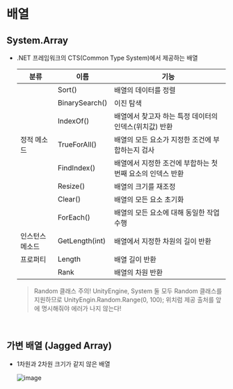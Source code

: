 # 배열

## System.Array
- .NET 프레임워크의 CTS(Common Type System)에서 제공하는 배열

  | 분류 | 이름 | 기능 |
  |------|-----|------|
  |  | Sort() | 배열의 데이터를 정렬 |
  |  | BinarySearch<T>() | 이진 탐색 |
  |  | IndexOf() | 배열에서 찾고자 하는 특정 데이터의 인덱스(위치값) 반환 |
  | 정적 메소드 | TrueForAll<T>() | 배열의 모든 요소가 지정한 조건에 부합하는지 검사 |
  |  | FindIndex<T>() | 배열에서 지정한 조건에 부합하는 첫 번째 요소의 인덱스 반환 |
  |  | Resize<T>() | 배열의 크기를 재조정 |
  |  | Clear() | 배열의 모든 요소 초기화 |
  |  | ForEach<T>() | 배열의 모든 요소에 대해 동일한 작업 수행 |
  | 인스턴스 메소드 | GetLength(int) | 배열에서 지정한 차원의 길이 반환 |
  | 프로퍼티 | Length | 배열 길이 반환 |
  |  | Rank | 배열의 차원 반환 |

  > Random 클래스 주의!
  > UnityEngine, System 둘 모두 Random 클래스를 지원하므로
  > UnityEngin.Random.Range(0, 100);
  > 위치럼 제공 출처를 앞에 명시해줘야 에러가 나지 않는다!

<br>

## 가변 배열 (Jagged Array)
- 1차원과 2차원 크기가 같지 않은 배열

  ![image](https://github.com/SShinMJ/TIL/assets/82142527/85dc0a06-6416-43e7-96f7-3463fac2cd2d)
